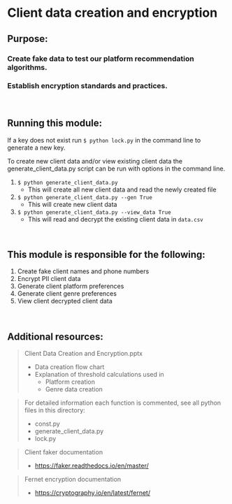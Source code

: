 # Client data creation and encryption

## Purpose:  
### Create fake data to test our platform recommendation algorithms.
### Establish encryption standards and practices.

&nbsp;
## Running this module:
If a key does not exist run `$ python lock.py` in the command line to generate a new key.

To create new client data and/or view existing client data the generate_client_data.py script can be run with options in the command line.
1. `$ python generate_client_data.py`
    - This will create all new client data and read the newly created file
2. `$ python generate_client_data.py --gen True`
    - This will create new client data
3. `$ python generate_client_data.py --view_data True`
    - This will read and decrypt the existing client data in `data.csv`

&nbsp;
## This module is responsible for the following:
1. Create fake client names and phone numbers
2. Encrypt PII client data
3. Generate client platform preferences
4. Generate client genre preferences
5. View client decrypted client data

&nbsp;
## Additional resources:
> Client Data Creation and Encryption.pptx 
>   - Data creation flow chart
>   - Explanation of threshold calculations used in
>       - Platform creation 
>       - Genre data creation


> For detailed information each function is commented, see all python files in this directory:
>   - const.py
>   - generate_client_data.py
>   - lock.py

> Client faker documentation
>   - https://faker.readthedocs.io/en/master/

> Fernet encryption documentation
>   - https://cryptography.io/en/latest/fernet/